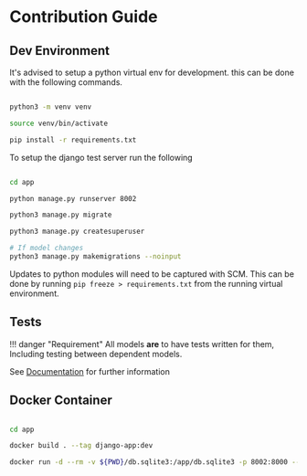 # Contribution Guide


## Dev Environment

It's advised to setup a python virtual env for development. this can be done with the following commands.

``` bash

python3 -m venv venv

source venv/bin/activate

pip install -r requirements.txt

```

To setup the django test server run the following

``` bash

cd app

python manage.py runserver 8002

python3 manage.py migrate

python3 manage.py createsuperuser

# If model changes
python3 manage.py makemigrations --noinput

```

Updates to python modules will need to be captured with SCM. This can be done by running `pip freeze > requirements.txt` from the running virtual environment.



## Tests

!!! danger "Requirement"
    All models **are** to have tests written for them, Including testing between dependent models. 

See [Documentation](https://nofusscomputing.com/projects/django-template/development/api/tests/) for further information


## Docker Container

``` bash

cd app

docker build . --tag django-app:dev

docker run -d --rm -v ${PWD}/db.sqlite3:/app/db.sqlite3 -p 8002:8000 --name app django-app:dev

```

